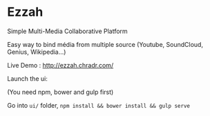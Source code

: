 # Ezzah
Simple Multi-Media Collaborative Platform

Easy way to bind média from multiple source (Youtube, SoundCloud, Genius, Wikipedia...)

Live Demo : http://ezzah.chradr.com/

Launch the ui:

(You need npm, bower and gulp first)

Go into `ui/` folder, `npm install && bower install && gulp serve`

